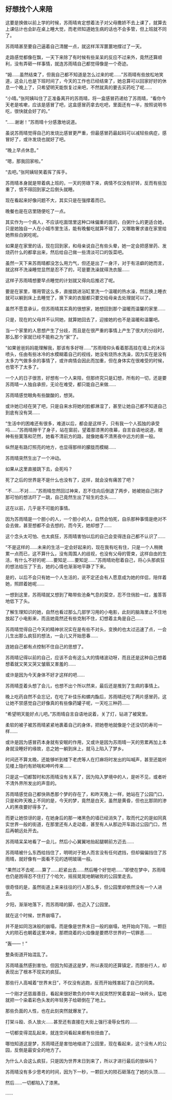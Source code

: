 ## 好想找个人来陪

这要是换做以前上学的时候，苏雨晴肯定想着法子对父母撒娇不去上课了，就算去上课估计也会趴在桌上睡大觉，而老师知道她生病的话也不会多管，但上班就不同了。

苏雨晴甚至要自己逼着自己清醒一点，就这样浑浑噩噩地撑过了一天。

走路感觉都像在飘，一天下来除了有时候有些呆呆的反应不过来外，竟然还算顺利，没有弄砸一样事情，就连苏雨晴自己都觉得像是一个奇迹。

“姆……虽然结束了，但我自己都不知道是怎么过来的呢……”苏雨晴有些放松地笑道，这会儿也是下班时间了，今天的工作也已经结束了，她总算可以回家好好的休息一个晚上了，只希望明天能恢复过来吧，不然就真的要去买药吃了呢……

“小晴。”张阿姨叫住了正准备离开的苏雨晴，将一盒感冒药递给了苏雨晴，“看你今天老是咳嗽，应该是感冒了吧，这盒感冒药拿去吃吧，里面还有一半，按照说明书吃，很快就会好了的。”

“……谢谢！”苏雨晴十分感激地说道。

虽说苏雨晴觉得自己的发烧比感冒更严重，但最感冒药最起码可以减轻些病症，感冒好了，或许发烧也就好了吧。

“晚上早点休息。”

“嗯，那我回家啦。”

“去吧。”张阿姨轻笑着挥了挥手。

苏雨晴本身就是带着病上班的，一天的劳碌下来，病情不仅没有好转，反而有些加重了，恨不得回到家之后倒头就睡。

现在看起来好像问题不大，其实只是在强撑着而已。

晚餐也是在店里随便吃了一点。

其实作为一个病人，不应该吃面馆里这种口味偏重的面的，白粥什么的更适合她，只是她独自一人在小城市里生活，能有晚餐吃就算不错了，又哪敢奢求谁在家里给她熬些白粥吃呢。

如果是在家里的话，现在回到家，和母亲说自己有些头晕，她一定会把感冒药、发烧药什么的都拿出来，然后给自己做一些清淡可口的饭菜吧。

虽然一天下来苏雨晴都没怎么用力气，但还是出了一身汗，对于有洁癖的她而言，就这样不洗澡睡觉显然是忍不了的，可是要洗澡就得洗衣服……

这样子苏雨晴想要早点睡觉的计划就又得向后推迟了呢。

要是在家里，哪用管这么多，直接跳进浴缸里洗一个温暖的热水澡，然后换上睡衣就可以躺到床上去睡觉了，换下来的衣服都只要交给母亲去处理就可以了。

虽然不愿意承认，但苏雨晴其实真的很想家，她想回到那个温暖而温馨的家里……

只是，现在的父母并不认同她，就算她回去了，迎接她的也不是温暖和温馨吧。

当一个家里的人思想产生了分歧，而且是在很严重的事情上产生了很大的分歧时，那么那个家就已经不能称之为“家”了。

“如果爸爸妈妈能理解我，那该有多好呀……”苏雨晴仰头看着那高挂在墙上的沐浴喷头，任由有些冰冷的水模糊着自己的视线，她没有烧热水洗澡，因为实在是没有太多力气做多余的事情了，或许病情会因此而加重，但在身体实在很难受的时候，也管不了太多了。

一个人的日子很苦，好想有一个人来陪，但那终究只是幻想，所有的一切，还是要苏雨晴一人独自承担，无论在难受，都只能自己来做……

苏雨晴感觉眼角有些酸酸的，想哭。

或许她已经在哭了吧，只是自来水将她的脸都淋湿了，甚至让她自己都不知道自己到底有没有哭……

“生活中的困难还有很多，难道以后，都会是这样子，只有我一个人孤独的承受吗……”苏雨晴擦干了身子，站在窗前，望着那漆黑的夜幕，自言自语地说道，眼神有些寞落和茫然，她看不清前方的路，就像她看不清黑夜中远方的景一般。

纵然是有路灯照亮的地方，也显得那样的朦胧而模糊……

苏雨晴突然生出了一个冲动。

如果从这里直接跳下去，会死吗？

死了之后的世界是不是什么也没有了，这样，就会没有痛苦了吧？

“不……不对……”苏雨晴忽然回过神来，忍不住向后倒退了两步，她被她自己刚才那可怕的想法吓了一跳，自己竟然生出了轻生的念头……

这在以前，几乎是不可能的事情。

因为苏雨晴是一个胆小的人，一个胆小的人，自然会怕死，自杀那种事情是绝对不会去做，甚至想都不会去想的，而今天，她却想了……

这个念头太可怕、也太疯狂，苏雨晴害怕以后的自己会变得连自己都不认识了……

“不是这样的……未来的生活一定会好起来的，现在我有吃有住，只是一个人稍微累一点而已，这不算什么，没有周围人的歧视，也没有父母的管束，这样自由的生活，有什么不好的呢……要知足……要知足……”苏雨晴劝慰着自己，将心头那疯狂的想法给压了下去，她的心情也渐渐地平静了下来。

是的，以后不会只有她一个人生活的，说不定还会有人愿意成为她的伴侣，陪伴着她，照顾着她呢……

一想到这里，苏雨晴就又想到了略带些沧桑气息的莫空，忍不住俏脸一红，羞答答地低下了头。

了解生理知识的她，自然也看过那么几部学习用的小电影，此刻的脑海里止不住地放起了小电影来，而且她竟然还有些克制不住，幻想着主角是自己……

苏雨晴觉得自己今天的精神状况实在是有些不对头，变换的也太过迅速了点，一会儿生出那么疯狂的想法，一会儿又开始思春……

连她自己都有点控制不住自己的思想了。

苏雨晴记得以前的自己，应该不会有这么大的情绪波动呀，而且还是这种自己想着想着就又笑又哭又皱眉又害羞的……

或许是因为今天身体不好才这样的吧……

苏雨晴歪着头想了会儿，也想不出个所以然来，最后还是推到了生病的事情上。

晚上吃药自然不会忘记，在吃了补佳乐和螺内酯后，苏雨晴还吃了两片感冒药，这让她不禁感觉自己好像真的有些像药罐子呢，一天吃三种药……

“希望明天能好点儿吧。”苏雨晴自言自语地说着，关了灯，钻进了被窝里。

柔软的被子被苏雨晴紧紧地裹着自己的身体，把她卷地就像是个还没切的寿司一样……

或许是因为感冒药本身就有安眠的作用，又或许是因为苏雨晴一天的劳累再加上本身就没睡好的缘故，总之她一躺到床上，就马上陷入了梦乡。

时间还不算太晚，还能够听到楼下老虎等人在打麻将时发出的叫喊声，甚至还能听见楼上隐约有娇喘和呻吟传来……

只是这一切都暂时和苏雨晴没有关系了，因为陷入梦境中的人，是听不见，或者听不清外界所发出的声音的。

苏雨晴感觉自己都快熟悉那个梦的存在了，和昨天晚上一样，她站在了公园门口，只是和昨天晚上不同的是，今天的梦，竟然是白天，虽然是黄昏，但也比那阴的渗人的黑夜要好得多了。

而更让她惊讶的是，在她身后的那一堵黑色的墙已经消失了，取而代之的是如同真实世界一般的街道，在那里还有人走动着，甚至有人从那边开车路过公园门口，然后再朝远处开去。

苏雨晴呆呆地看了一会儿，然后小心翼翼地抬起腿朝前方迈去……

苏雨晴被什么东西给挡住了，明明对于她人而言没有任何遮挡，但却偏偏挡住了苏雨晴，就好像有一面看不见的透明玻璃一般。

“果然过不去呢……算了……赶紧出去……然后睡个好觉吧……”即使在梦中，苏雨晴也仍是困得忍不住打了个哈欠，摇摇晃晃地朝破败的公园里走去。

很奇怪的是，虽然街道上来来往往的行人那么多，但公园里却依然没有一个人进去。

夕阳，渐渐地落下，而苏雨晴的脚，也迈入了公园里。

就在这个时候，世界崩塌了。

并不是如同泡沫般的崩塌，而是像是世界末日一般的崩塌，地开始向下陷，一颗巨大的陨石也朝着这里冲来，那燃烧着的火焰像是要燃尽世界的一切罪恶……

“轰——！”

整条街道开始混乱了。

苏雨晴虽然感到害怕，但因为知道这是梦，所以表现的还算镇定，而那些行人，却表现出了根本不现实的疯狂。

那些行人高喊着“世界末日”，不仅没有逃跑，反而开始残害起了自己的同类。

一个刚才还慈眉善目，看起来很好欺负的中年大叔突然狞笑着拿起一块砖头，猛地就把一个染着彩色头发的年轻男子给砸倒在了地上。

那些负面的人性，也在此刻突然就爆发了。

打架斗殴、杀人放火……甚至还有直接在大街上强行凌辱女性的……

一切都变得混乱起来，就连空间看起来都有些扭曲了。

哪怕知道这是梦，苏雨晴还是害怕地缩进了公园里，现在看起来，这个没有人的公园，反倒是最安全的地方了。

为什么人会这么疯狂，只是因为世界末日到来了，所以才进行最后的放纵吗？

苏雨晴没有多少思考的时间，因为下一秒，一颗巨大的陨石砸落在了她的头顶……

然后……一切都陷入了漆黑。

……
